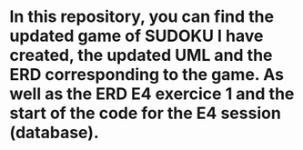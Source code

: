 # In this repository, you can find the updated game of SUDOKU I have created, the updated UML and the ERD corresponding to the game. As well as the ERD E4 exercice 1 and the start of the code for the E4 session (database).
